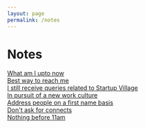 ```yaml
--- 
layout: page
permalink: /notes
---
```


# Notes



[What am I upto now](https://www.sijokuruvilla.in/now) <br>
[Best way to reach me](https://www.sijokuruvilla.in/reachme) <br>
[I still receive queries related to Startup Village](https://www.sijokuruvilla.in/svdotco) <br>
[In pursuit of a new work culture](https://www.sijokuruvilla.in/work) <br>
[Address people on a first name basis](https://www.sijokuruvilla.in/firstnames) <br>
[Don't ask for connects](https://www.sijokuruvilla.in/connects)<br>
[Nothing before 11am](https://www.sijokuruvilla.in/11am)

